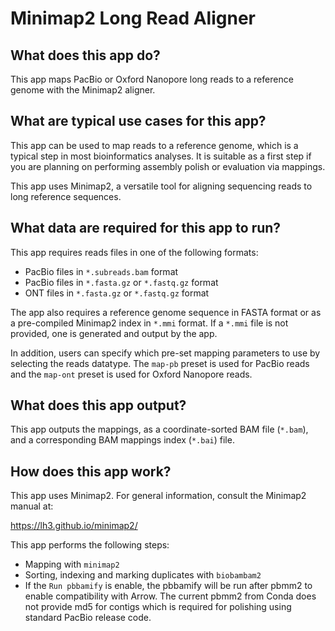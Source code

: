 # Minimap2 Long Read Aligner

## What does this app do?

This app maps PacBio or Oxford Nanopore long reads to a reference genome
with the Minimap2 aligner.

## What are typical use cases for this app?

This app can be used to map reads to a reference genome, which is a typical step in most bioinformatics
analyses. It is suitable as a first step if you are planning on performing assembly polish or evaluation via mappings.

This app uses Minimap2, a versatile  tool for aligning sequencing reads to long reference sequences.

## What data are required for this app to run?

This app requires reads files in one of the following formats:
* PacBio files in `*.subreads.bam` format
* PacBio files in `*.fasta.gz` or `*.fastq.gz` format
* ONT files in `*.fasta.gz` or `*.fastq.gz` format

The app also requires a reference genome sequence in FASTA format or as a pre-compiled
Minimap2 index in `*.mmi` format. If a `*.mmi` file is not provided, one is generated and output by the app.

In addition, users can specify which pre-set mapping parameters to use by 
selecting the reads datatype. The `map-pb` preset is used for PacBio reads and
the `map-ont` preset is used for Oxford Nanopore reads.

## What does this app output?

This app outputs the mappings, as a coordinate-sorted BAM file (`*.bam`), and 
a corresponding BAM mappings index (`*.bai`) file.

## How does this app work?

This app uses Minimap2. For general information, consult the Minimap2 manual at:

https://lh3.github.io/minimap2/

This app performs the following steps:

- Mapping with `minimap2`
- Sorting, indexing and marking duplicates with `biobambam2`
- If the `Run pbbamify` is enable, the pbbamify will be run after pbmm2 to enable compatibility with Arrow. The current pbmm2 from Conda does not provide md5 for contigs which is required for polishing using standard PacBio release code.
